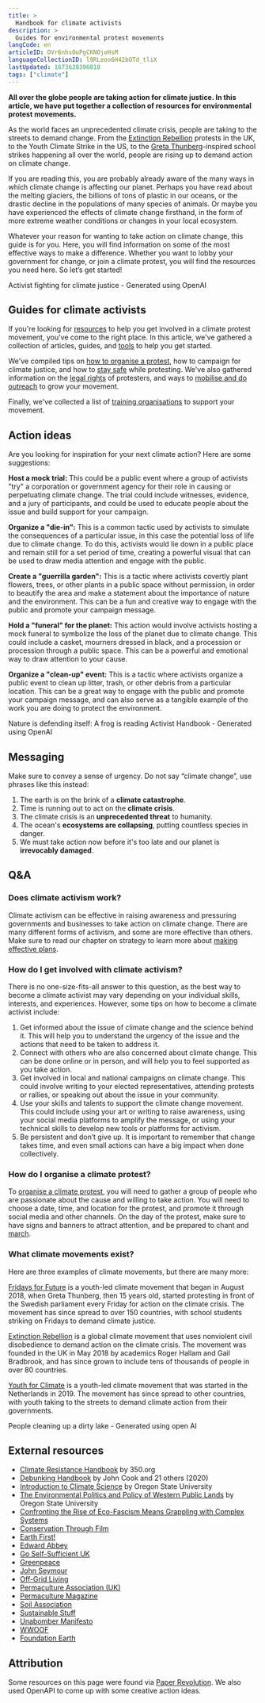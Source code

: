 ```yaml
---
title: >
  Handbook for climate activists
description: >
  Guides for environmental protest movements
langCode: en
articleID: OVr6nhs0oPgCKNOjoHsM
languageCollectionID: l9RLeoo6H42bOTd_tliX
lastUpdated: 1673628396818
tags: ["climate"]
---
```


**All over the globe people are taking action for climate justice. In this article, we have put together a collection of resources for environmental protest movements.**

As the world faces an unprecedented climate crisis, people are taking to the streets to demand change. From the [Extinction Rebellion](/extinction-rebellion) protests in the UK, to the Youth Climate Strike in the US, to the [Greta Thunberg](/greta-thunberg)\-inspired school strikes happening all over the world, people are rising up to demand action on climate change.

If you are reading this, you are probably already aware of the many ways in which climate change is affecting our planet. Perhaps you have read about the melting glaciers, the billions of tons of plastic in our oceans, or the drastic decline in the populations of many species of animals. Or maybe you have experienced the effects of climate change firsthand, in the form of more extreme weather conditions or changes in your local ecosystem.

Whatever your reason for wanting to take action on climate change, this guide is for you. Here, you will find information on some of the most effective ways to make a difference. Whether you want to lobby your government for change, or join a climate protest, you will find the resources you need here. So let’s get started!

<div><figcaption>Activist fighting for climate justice - Generated using OpenAI</figcaption></div>

## Guides for climate activists

If you're looking for [resources](/resources) to help you get involved in a climate protest movement, you've come to the right place. In this article, we've gathered a collection of articles, guides, and [tools](/tools) to help you get started.

We've compiled tips on [how to organise a protest](/organising/protest), how to campaign for climate justice, and how to [stay safe](/wellbeing) while protesting. We've also gathered information on the [legal rights](/rights) of protesters, and ways to [mobilise and do outreach](/communication) to grow your movement.

Finally, we've collected a list of [training organisations](/trainings) to support your movement.

## Action ideas

Are you looking for inspiration for your next climate action? Here are some suggestions:

**Host a mock trial:** This could be a public event where a group of activists "try" a corporation or government agency for their role in causing or perpetuating climate change. The trial could include witnesses, evidence, and a jury of participants, and could be used to educate people about the issue and build support for your campaign.

**Organize a "die-in":** This is a common tactic used by activists to simulate the consequences of a particular issue, in this case the potential loss of life due to climate change. To do this, activists would lie down in a public place and remain still for a set period of time, creating a powerful visual that can be used to draw media attention and engage with the public.

**Create a "guerrilla garden":** This is a tactic where activists covertly plant flowers, trees, or other plants in a public space without permission, in order to beautify the area and make a statement about the importance of nature and the environment. This can be a fun and creative way to engage with the public and promote your campaign message.

**Hold a "funeral" for the planet:** This action would involve activists hosting a mock funeral to symbolize the loss of the planet due to climate change. This could include a casket, mourners dressed in black, and a procession or procession through a public space. This can be a powerful and emotional way to draw attention to your cause.

**Organize a "clean-up" event:** This is a tactic where activists organize a public event to clean up litter, trash, or other debris from a particular location. This can be a great way to engage with the public and promote your campaign message, and can also serve as a tangible example of the work you are doing to protect the environment.

<div><figcaption>Nature is defending itself: A frog is reading Activist Handbook - Generated using OpenAI</figcaption></div>

## Messaging

Make sure to convey a sense of urgency. Do not say “climate change”, use phrases like this instead:

1.  The earth is on the brink of a **climate catastrophe**.
2.  Time is running out to act on the **climate crisis**.
3.  The climate crisis is an **unprecedented threat** to humanity.
4.  The ocean's **ecosystems are collapsing**, putting countless species in danger.
5.  We must take action now before it's too late and our planet is **irrevocably damaged**.

## Q&A

### Does climate activism work?

Climate activism can be effective in raising awareness and pressuring governments and businesses to take action on climate change. There are many different forms of activism, and some are more effective than others. Make sure to read our chapter on strategy to learn more about [making effective plans](/strategy).

### How do I get involved with climate activism?

There is no one-size-fits-all answer to this question, as the best way to become a climate activist may vary depending on your individual skills, interests, and experiences. However, some tips on how to become a climate activist include:

1.  Get informed about the issue of climate change and the science behind it. This will help you to understand the urgency of the issue and the actions that need to be taken to address it.
2.  Connect with others who are also concerned about climate change. This can be done online or in person, and will help you to feel supported as you take action.
3.  Get involved in local and national campaigns on climate change. This could involve writing to your elected representatives, attending protests or rallies, or speaking out about the issue in your community.
4.  Use your skills and talents to support the climate change movement. This could include using your art or writing to raise awareness, using your social media platforms to amplify the message, or using your technical skills to develop new tools or platforms for activism.
5.  Be persistent and don’t give up. It is important to remember that change takes time, and even small actions can have a big impact when done collectively.

### How do I organise a climate protest?

To [organise a climate protest](/organising/protest), you will need to gather a group of people who are passionate about the cause and willing to take action. You will need to choose a date, time, and location for the protest, and promote it through social media and other channels. On the day of the protest, make sure to have signs and banners to attract attention, and be prepared to chant and [march](/tactics/march).

### What climate movements exist?

Here are three examples of climate movements, but there are many more:

[Fridays for Future](/fridays-for-future) is a youth-led climate movement that began in August 2018, when Greta Thunberg, then 15 years old, started protesting in front of the Swedish parliament every Friday for action on the climate crisis. The movement has since spread to over 150 countries, with school students striking on Fridays to demand climate justice.

[Extinction Rebellion](/extinction-rebellion) is a global climate movement that uses nonviolent civil disobedience to demand action on the climate crisis. The movement was founded in the UK in May 2018 by academics Roger Hallam and Gail Bradbrook, and has since grown to include tens of thousands of people in over 80 countries.

[Youth for Climate](/youth-for-climate) is a youth-led climate movement that was started in the Netherlands in 2019. The movement has since spread to other countries, with youth taking to the streets to demand climate action from their governments.

<div><figcaption>People cleaning up a dirty lake - Generated using open AI</figcaption></div>

## External resources

-   [Climate Resistance Handbook](https://trainings.350.org/climate-resistance-handbook/) by 350.org
-   [Debunking Handbook](https://www.climatechangecommunication.org/debunking-handbook-2020/) by John Cook and 21 others (2020)
-   [Introduction to Climate Science](https://open.oregonstate.education/climatechange/) by Oregon State University
-   [The Environmental Politics and Policy of Western Public Lands](https://open.oregonstate.education/environmentalpolitics/) by Oregon State University
-   [Confronting the Rise of Eco-Fascism Means Grappling with Complex Systems](https://www.paperrevolution.org/wp-content/uploads/2020/09/Ross_Bevensee_2020.3.pdf)
-   [Conservation Through Film](http://www.cockroach.org.uk/)
-   [Earth First!](http://www.earthfirst.org/)
-   [Edward Abbey](http://www.abbeyweb.net/)
-   [Go Self-Sufficient UK](http://www.goselfsufficient.co.uk/)
-   [Greenpeace](https://www.greenpeace.org.uk/)
-   [John Seymour](https://en.wikipedia.org/wiki/John_Seymour_%28author%29)
-   [Off-Grid Living](https://www.off-grid.net/)
-   [Permaculture Association (UK)](https://www.permaculture.org.uk/)
-   [Permaculture Magazine](https://www.permaculture.co.uk/)
-   [Soil Association](https://www.soilassociation.org/)
-   [Sustainable Stuff](http://www.sustainablestuff.co.uk/)
-   [Unabomber Manifesto](http://www.newshare.com/Newshare/Common/News/manifesto.html)
-   [WWOOF](http://www.wwoof.org.uk/)
-   [Foundation Earth](https://www.foundationearth.co/insights)

## **Attribution**

Some resources on this page were found via [Paper Revolution](https://www.paperrevolution.org/library/). We also used OpenAPI to come up with some creative action ideas.